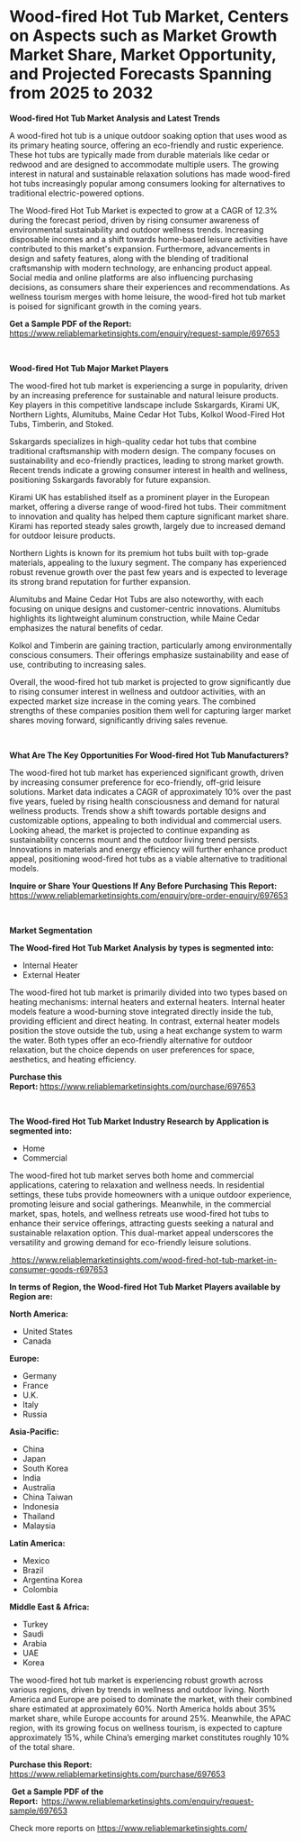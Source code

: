 <p><h1>Wood-fired Hot Tub Market, Centers on Aspects such as Market Growth Market Share, Market Opportunity, and Projected Forecasts Spanning from 2025 to 2032</h1></p><p><strong>Wood-fired Hot Tub Market Analysis and Latest Trends</strong></p>
<p><p>A wood-fired hot tub is a unique outdoor soaking option that uses wood as its primary heating source, offering an eco-friendly and rustic experience. These hot tubs are typically made from durable materials like cedar or redwood and are designed to accommodate multiple users. The growing interest in natural and sustainable relaxation solutions has made wood-fired hot tubs increasingly popular among consumers looking for alternatives to traditional electric-powered options.</p><p>The Wood-fired Hot Tub Market is expected to grow at a CAGR of 12.3% during the forecast period, driven by rising consumer awareness of environmental sustainability and outdoor wellness trends. Increasing disposable incomes and a shift towards home-based leisure activities have contributed to this market's expansion. Furthermore, advancements in design and safety features, along with the blending of traditional craftsmanship with modern technology, are enhancing product appeal. Social media and online platforms are also influencing purchasing decisions, as consumers share their experiences and recommendations. As wellness tourism merges with home leisure, the wood-fired hot tub market is poised for significant growth in the coming years.</p></p>
<p><strong>Get a Sample PDF of the Report:&nbsp;</strong> <a href="https://www.reliablemarketinsights.com/enquiry/request-sample/697653?utm_campaign=2636&utm_medium=2&utm_source=Github&utm_content=ia&utm_term=23032025&utm_id=wood-fired-hot-tub">https://www.reliablemarketinsights.com/enquiry/request-sample/697653</a></p>
<p>&nbsp;</p>
<p><strong>Wood-fired Hot Tub Major Market Players</strong></p>
<p><p>The wood-fired hot tub market is experiencing a surge in popularity, driven by an increasing preference for sustainable and natural leisure products. Key players in this competitive landscape include Sskargards, Kirami UK, Northern Lights, Alumitubs, Maine Cedar Hot Tubs, Kolkol Wood-Fired Hot Tubs, Timberin, and Stoked.</p><p>Sskargards specializes in high-quality cedar hot tubs that combine traditional craftsmanship with modern design. The company focuses on sustainability and eco-friendly practices, leading to strong market growth. Recent trends indicate a growing consumer interest in health and wellness, positioning Sskargards favorably for future expansion.</p><p>Kirami UK has established itself as a prominent player in the European market, offering a diverse range of wood-fired hot tubs. Their commitment to innovation and quality has helped them capture significant market share. Kirami has reported steady sales growth, largely due to increased demand for outdoor leisure products.</p><p>Northern Lights is known for its premium hot tubs built with top-grade materials, appealing to the luxury segment. The company has experienced robust revenue growth over the past few years and is expected to leverage its strong brand reputation for further expansion.</p><p>Alumitubs and Maine Cedar Hot Tubs are also noteworthy, with each focusing on unique designs and customer-centric innovations. Alumitubs highlights its lightweight aluminum construction, while Maine Cedar emphasizes the natural benefits of cedar.</p><p>Kolkol and Timberin are gaining traction, particularly among environmentally conscious consumers. Their offerings emphasize sustainability and ease of use, contributing to increasing sales.</p><p>Overall, the wood-fired hot tub market is projected to grow significantly due to rising consumer interest in wellness and outdoor activities, with an expected market size increase in the coming years. The combined strengths of these companies position them well for capturing larger market shares moving forward, significantly driving sales revenue.</p></p>
<p>&nbsp;</p>
<p><strong>What Are The Key Opportunities For Wood-fired Hot Tub Manufacturers?</strong></p>
<p><p>The wood-fired hot tub market has experienced significant growth, driven by increasing consumer preference for eco-friendly, off-grid leisure solutions. Market data indicates a CAGR of approximately 10% over the past five years, fueled by rising health consciousness and demand for natural wellness products. Trends show a shift towards portable designs and customizable options, appealing to both individual and commercial users. Looking ahead, the market is projected to continue expanding as sustainability concerns mount and the outdoor living trend persists. Innovations in materials and energy efficiency will further enhance product appeal, positioning wood-fired hot tubs as a viable alternative to traditional models.</p></p>
<p><strong>Inquire or Share Your Questions If Any Before Purchasing This Report:</strong> <a href="https://www.reliablemarketinsights.com/enquiry/pre-order-enquiry/697653?utm_campaign=2636&utm_medium=2&utm_source=Github&utm_content=ia&utm_term=23032025&utm_id=wood-fired-hot-tub">https://www.reliablemarketinsights.com/enquiry/pre-order-enquiry/697653</a></p>
<p>&nbsp;</p>
<p><strong>Market Segmentation</strong></p>
<p><strong>The Wood-fired Hot Tub Market Analysis by types is segmented into:</strong></p>
<p><ul><li>Internal Heater</li><li>External Heater</li></ul></p>
<p><p>The wood-fired hot tub market is primarily divided into two types based on heating mechanisms: internal heaters and external heaters. Internal heater models feature a wood-burning stove integrated directly inside the tub, providing efficient and direct heating. In contrast, external heater models position the stove outside the tub, using a heat exchange system to warm the water. Both types offer an eco-friendly alternative for outdoor relaxation, but the choice depends on user preferences for space, aesthetics, and heating efficiency.</p></p>
<p><strong>Purchase this Report:&nbsp;</strong><a href="https://www.reliablemarketinsights.com/purchase/697653?utm_campaign=2636&utm_medium=2&utm_source=Github&utm_content=ia&utm_term=23032025&utm_id=wood-fired-hot-tub">https://www.reliablemarketinsights.com/purchase/697653</a></p>
<p>&nbsp;</p>
<p><strong>The Wood-fired Hot Tub Market Industry Research by Application is segmented into:</strong></p>
<p><ul><li>Home</li><li>Commercial</li></ul></p>
<p><p>The wood-fired hot tub market serves both home and commercial applications, catering to relaxation and wellness needs. In residential settings, these tubs provide homeowners with a unique outdoor experience, promoting leisure and social gatherings. Meanwhile, in the commercial market, spas, hotels, and wellness retreats use wood-fired hot tubs to enhance their service offerings, attracting guests seeking a natural and sustainable relaxation option. This dual-market appeal underscores the versatility and growing demand for eco-friendly leisure solutions.</p></p>
<p><a href="https://www.reliablemarketinsights.com/wood-fired-hot-tub-market-in-consumer-goods-r697653?utm_campaign=2636&utm_medium=2&utm_source=Github&utm_content=ia&utm_term=23032025&utm_id=wood-fired-hot-tub">&nbsp;https://www.reliablemarketinsights.com/wood-fired-hot-tub-market-in-consumer-goods-r697653</a></p>
<p><strong>In terms of Region, the Wood-fired Hot Tub Market Players available by Region are:</strong></p>
<p>
    <p> <strong> North America: </strong>
        <ul>
            <li>United States</li>
            <li>Canada</li>
        </ul>
        </p> 
    <p> <strong> Europe: </strong>
        <ul>
            <li>Germany</li>
            <li>France</li>
            <li>U.K.</li>
            <li>Italy</li>
            <li>Russia</li>
        </ul>
        </p> 
    <p> <strong> Asia-Pacific: </strong>
        <ul>
            <li>China</li>
            <li>Japan</li>
            <li>South Korea</li>
            <li>India</li>
            <li>Australia</li>
            <li>China Taiwan</li>
            <li>Indonesia</li>
            <li>Thailand</li>
            <li>Malaysia</li>
        </ul>
        </p> 
    <p> <strong> Latin America: </strong>
        <ul>
            <li>Mexico</li>
            <li>Brazil</li>
            <li>Argentina Korea</li>
            <li>Colombia</li>
        </ul>
        </p> 
    <p> <strong> Middle East & Africa: </strong>
        <ul>
            <li>Turkey</li>
            <li>Saudi</li>
            <li>Arabia</li>
            <li>UAE</li>
            <li>Korea</li>
        </ul>
    </p>
    </p>
<p><p>The wood-fired hot tub market is experiencing robust growth across various regions, driven by trends in wellness and outdoor living. North America and Europe are poised to dominate the market, with their combined share estimated at approximately 60%. North America holds about 35% market share, while Europe accounts for around 25%. Meanwhile, the APAC region, with its growing focus on wellness tourism, is expected to capture approximately 15%, while China’s emerging market constitutes roughly 10% of the total share.</p></p>
<p><strong>Purchase this Report: </strong><a href="https://www.reliablemarketinsights.com/purchase/697653?utm_campaign=2636&utm_medium=2&utm_source=Github&utm_content=ia&utm_term=23032025&utm_id=wood-fired-hot-tub">https://www.reliablemarketinsights.com/purchase/697653</a></p>
<p>&nbsp;<strong>Get a Sample PDF of the Report:&nbsp;&nbsp;</strong><a href="https://www.reliablemarketinsights.com/enquiry/request-sample/697653?utm_campaign=2636&utm_medium=2&utm_source=Github&utm_content=ia&utm_term=23032025&utm_id=wood-fired-hot-tub">https://www.reliablemarketinsights.com/enquiry/request-sample/697653</a></p>
<p><strong></strong></p>
<p>Check more reports on <a href="https://www.reliablemarketinsights.com/?utm_campaign=2636&utm_medium=2&utm_source=Github&utm_content=ia&utm_term=23032025&utm_id=wood-fired-hot-tub">https://www.reliablemarketinsights.com/</a></p>